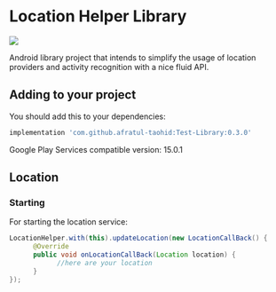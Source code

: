 Location Helper Library
======================

[![](https://jitpack.io/v/afratul-taohid/Test-Library.svg)](https://jitpack.io/#afratul-taohid/Test-Library/0.3.0)

Android library project that intends to simplify the usage of location providers and activity recognition with a nice fluid API.

Adding to your project
----------------------

You should add this to your dependencies:

```groovy
implementation 'com.github.afratul-taohid:Test-Library:0.3.0'
```

Google Play Services compatible version: 15.0.1

## Location

### Starting

For starting the location service:

````java
LocationHelper.with(this).updateLocation(new LocationCallBack() {
      @Override
      public void onLocationCallBack(Location location) {
            //here are your location
      }
});
````
